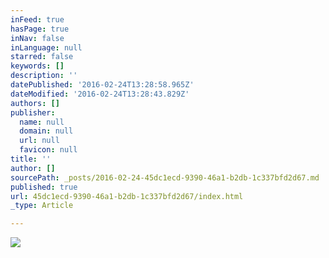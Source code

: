 ```yaml
---
inFeed: true
hasPage: true
inNav: false
inLanguage: null
starred: false
keywords: []
description: ''
datePublished: '2016-02-24T13:28:58.965Z'
dateModified: '2016-02-24T13:28:43.829Z'
authors: []
publisher:
  name: null
  domain: null
  url: null
  favicon: null
title: ''
author: []
sourcePath: _posts/2016-02-24-45dc1ecd-9390-46a1-b2db-1c337bfd2d67.md
published: true
url: 45dc1ecd-9390-46a1-b2db-1c337bfd2d67/index.html
_type: Article

---
```

![](https://the-grid-user-content.s3-us-west-2.amazonaws.com/89ff5c02-036c-4164-ab07-f53d1d55401c.jpg)